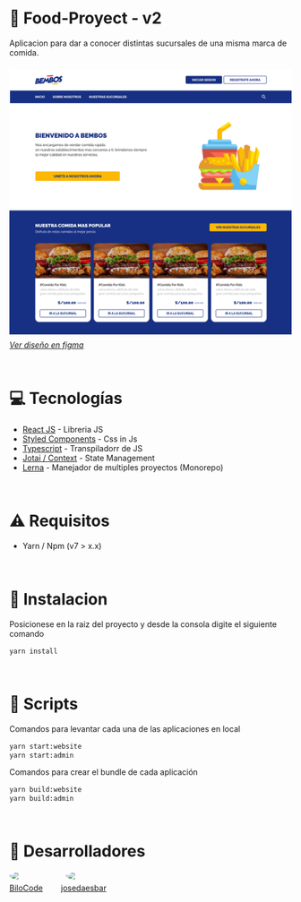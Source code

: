 # 🍔 Food-Proyect - v2

Aplicacion para dar a conocer distintas sucursales de una misma marca de comida.

<div style="padding-bottom: 2em;">
  <div style="padding: .5em 0;">
    <img src="assets/Homepage.png" />
  </div>
  <a href="https://www.figma.com/file/D3bNmXHbscYuEpMtNsOaWE/Ventas-Online?node-id=118%3A0"><em>Ver diseño en figma</em></a>
</div>

# 💻 Tecnologías

- [React JS](https://es.reactjs.org/) - Libreria JS
- [Styled Components](https://styled-components.com/) - Css in Js
- [Typescript](https://styled-components.com/) - Transpiladorr de JS
- [Jotai / Context](https://github.com/pmndrs/jotai) - State Management
- [Lerna](https://github.com/lerna/lerna) - Manejador de multiples proyectos (Monorepo)

<br>

# ⚠ Requisitos

- Yarn / Npm (v7 > x.x)

<br>

# 🔨 Instalacion

Posicionese en la raiz del proyecto y desde la consola digite el siguiente comando

```ssh
yarn install
```

<br>

# 🔑 Scripts

Comandos para levantar cada una de las aplicaciones en local

```ssh
yarn start:website
yarn start:admin
```

Comandos para crear el bundle de cada aplicación

```ssh
yarn build:website
yarn build:admin
```

<br>

# 👦 Desarrolladores

<div style="display:grid; grid-template-columns:repeat(2,max-content);column-gap:2em">
<div style="display:grid;row-gap:5px">
<img width="64" style="border-radius:50%" src="https://avatars.githubusercontent.com/u/73754175?v=4">
<a href="https://github.com/josedaesbar">BiloCode</a>
</div>

<div style="display:grid;row-gap:5px;justify-items:center">
<img width="64" style="border-radius:50%" src="https://avatars.githubusercontent.com/u/67618319?v=4">
<a href="https://github.com/josedaesbar">josedaesbar</a>
</div>
</div>
